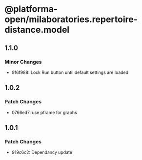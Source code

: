 # @platforma-open/milaboratories.repertoire-distance.model

## 1.1.0

### Minor Changes

- 9f6f988: Lock Run button until default settings are loaded

## 1.0.2

### Patch Changes

- 0766ed7: use pframe for graphs

## 1.0.1

### Patch Changes

- 919c6c2: Dependancy update
